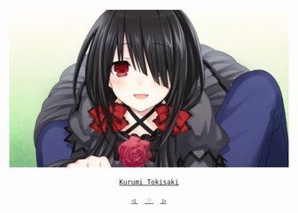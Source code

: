 <div align="center">

 

 [![@ikx7a](https://github.com/ikx7a/Waifu/blob/main/Resources/Kurumi%20Tokisaki.jpg)](https://github.com/ikx7a)


  <a href="https://anilist.co/character/70069/Kurumi-Tokisaki"> `Kurumi Tokisaki` </a>



<a href="https://github.com/ikx7a/Waifu/tree/main/Komi%20Sh%C5%8Dko"> `◁` </a>ㅤ<a href="https://github.com/ikx7a/Waifu"> `♡` </a>ㅤ<a href="https://github.com/ikx7a/Waifu/tree/main/Mai%20Sakurajima"> `▷` </a>

</div>
